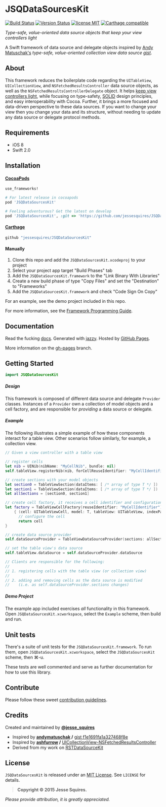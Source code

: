 # JSQDataSourcesKit
[![Build Status](https://secure.travis-ci.org/jessesquires/JSQDataSourcesKit.svg)](http://travis-ci.org/jessesquires/JSQDataSourcesKit) [![Version Status](http://img.shields.io/cocoapods/v/JSQDataSourcesKit.png)][docsLink] [![license MIT](http://img.shields.io/badge/license-MIT-orange.png)][mitLink] [![Carthage compatible](https://img.shields.io/badge/Carthage-compatible-4BC51D.svg?style=flat)](https://github.com/Carthage/Carthage)

*Type-safe, value-oriented data source objects that keep your view controllers light*

A Swift framework of data source and delegate objects inspired by [Andy Matuschak's](https://github.com/andymatuschak) *type-safe, value-oriented collection view data source [gist](https://gist.github.com/andymatuschak/f1e1691fa1a327468f8e)*.

## About

This framework reduces the boilerplate code regarding the `UITableView`, `UICollectionView`, and `NSFetchedResultsController` data source objects, as well as the `NSFetchedResultsControllerDelegate` object. It helps [keep view controllers light](http://www.objc.io/issue-1/), while focusing on type-safety, [SOLID](http://en.wikipedia.org/wiki/SOLID_(object-oriented_design)) design principles, and easy interoperability with Cocoa. Further, it brings a more focused and data-driven perspective to these data sources. If you want to change your view then you change your data and its structure, without needing to update any data source or delegate protocol methods.

## Requirements

* iOS 8
* Swift 2.0

## Installation

#### [CocoaPods](http://cocoapods.org)

````ruby
use_frameworks!

# For latest release in cocoapods
pod 'JSQDataSourcesKit'

# Feeling adventurous? Get the latest on develop
pod 'JSQDataSourcesKit', :git => 'https://github.com/jessesquires/JSQDataSourcesKit.git', :branch => 'develop'
````

#### [Carthage](https://github.com/Carthage/Carthage)

````bash
github "jessesquires/JSQDataSourcesKit"
````

#### Manually

1. Clone this repo and add the `JSQDataSourcesKit.xcodeproj` to your project
2. Select your project app target "Build Phases" tab
3. Add the `JSQDataSourcesKit.framework` to the "Link Binary With Libraries"
4. Create a new build phase of type "Copy Files" and set the "Destination" to "Frameworks"
5. Add the `JSQDataSourcesKit.framework` and check "Code Sign On Copy"

For an example, see the demo project included in this repo.

For more information, see the [Framework Programming Guide](https://developer.apple.com/library/mac/documentation/MacOSX/Conceptual/BPFrameworks/Tasks/IncludingFrameworks.html#//apple_ref/doc/uid/20002257-BAJJBBHJ).

## Documentation

Read the fucking [docs][docsLink]. Generated with [jazzy](https://github.com/realm/jazzy). Hosted by [GitHub Pages](https://pages.github.com).

More information on the [gh-pages](https://github.com/jessesquires/JSQDataSourcesKit/tree/gh-pages) branch.

## Getting Started

````swift
import JSQDataSourcesKit
````

##### Design

This framework is composed of different data source and delegate `Provider` classes. Instances of a `Provider` own a collection of model objects and a cell factory, and are responsible for *providing* a data source or delegate.

##### Example

The following illustrates a simple example of how these components interact for a table view. Other scenarios follow similarly, for example, a collection view.

````swift
// Given a view controller with a table view

// register cells
let nib = UINib(nibName: "MyCellNib", bundle: nil)
self.tableView.registerNib(nib, forCellReuseIdentifier: "MyCellIdentifier")

// create sections with your model objects
let section0 = TableViewSection(dataItems: [ /* array of type T */ ])
let section1 = TableViewSection(dataItems: [ /* array of type T */ ])
let allSections = [section0, section1]

// create cell factory, it receives a cell identifier and configuration closure
let factory = TableViewCellFactory(reuseIdentifier: "MyCellIdentifier")
    { (cell: UITableViewCell, model: T, tableView: UITableView, indexPath: NSIndexPath) -> UITableViewCell in
      // configure the cell
      return cell
}

// create data source provider
self.dataSourceProvider = TableViewDataSourceProvider(sections: allSections, cellFactory: factory)

// set the table view's data source
self.tableView.dataSource = self.dataSourceProvider.dataSource

// Clients are responsible for the following:
//
// 1. registering cells with the table view (or collection view)
//
// 2. adding and removing cells as the data source is modified
//    (i.e. as self.dataSourceProvider.sections changes)
````

##### Demo Project

The example app included exercises *all* functionality in this framework. Open `JSQDataSourcesKit.xcworkspace`, select the `Example` scheme, then build and run.

## Unit tests

There's a suite of unit tests for the `JSQDataSourcesKit.framework`. To run them, open `JSQDataSourcesKit.xcworkspace`, select the `JSQDataSourcesKit` scheme, then &#x2318;-u.

These tests are well commented and serve as further documentation for how to use this library.

## Contribute

Please follow these sweet [contribution guidelines](https://github.com/jessesquires/HowToContribute).

## Credits

Created and maintained by [**@jesse_squires**](https://twitter.com/jesse_squires)

* Inspired by **[andymatuschak](https://github.com/andymatuschak) /** [gist f1e1691fa1a327468f8e](https://gist.github.com/andymatuschak/f1e1691fa1a327468f8e)
* Inspired by **[ashfurrow](https://github.com/ashfurrow) /** [UICollectionView-NSFetchedResultsController](https://github.com/ashfurrow/UICollectionView-NSFetchedResultsController)
* Derived from my work on [RSTDataSourceKit](https://github.com/rosettastone/RSTDataSourceKit)

## License

`JSQDataSourcesKit` is released under an [MIT License][mitLink]. See `LICENSE` for details.

>**Copyright &copy; 2015 Jesse Squires.**

*Please provide attribution, it is greatly appreciated.*

[mitLink]:http://opensource.org/licenses/MIT
[docsLink]:http://www.jessesquires.com/JSQDataSourcesKit
